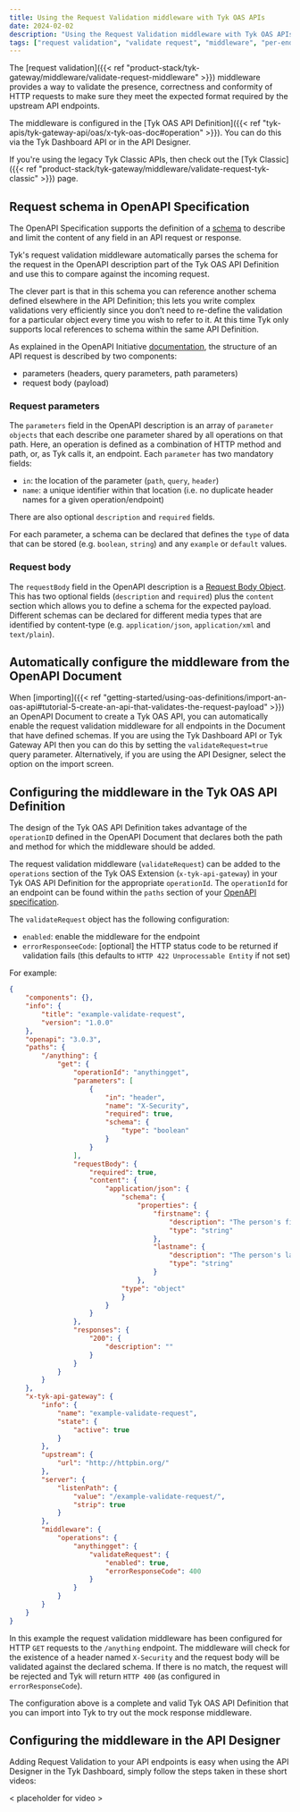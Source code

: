 ```yaml
---
title: Using the Request Validation middleware with Tyk OAS APIs
date: 2024-02-02
description: "Using the Request Validation middleware with Tyk OAS APIs"
tags: ["request validation", "validate request", "middleware", "per-endpoint", "Tyk OAS", "Tyk OAS API"]
---
```


The [request validation]({{< ref "product-stack/tyk-gateway/middleware/validate-request-middleware" >}}) middleware provides a way to validate the presence, correctness and conformity of HTTP requests to make sure they meet the expected format required by the upstream API endpoints.

The middleware is configured in the [Tyk OAS API Definition]({{< ref "tyk-apis/tyk-gateway-api/oas/x-tyk-oas-doc#operation" >}}). You can do this via the Tyk Dashboard API or in the API Designer.

If you're using the legacy Tyk Classic APIs, then check out the [Tyk Classic]({{< ref "product-stack/tyk-gateway/middleware/validate-request-tyk-classic" >}}) page.

## Request schema in OpenAPI Specification
The OpenAPI Specification supports the definition of a [schema](https://learn.openapis.org/specification/content.html#the-schema-object) to describe and limit the content of any field in an API request or response.

Tyk's request validation middleware automatically parses the schema for the request in the OpenAPI description part of the Tyk OAS API Definition and use this to compare against the incoming request.

The clever part is that in this schema you can reference another schema defined elsewhere in the API Definition; this lets you write complex validations very efficiently since you don’t need to re-define the validation for a particular object every time you wish to refer to it. At this time Tyk only supports local references to schema within the same API Definition.

As explained in the OpenAPI Initiative [documentation](https://learn.openapis.org/specification/parameters.html), the structure of an API request is described by two components:
 - parameters (headers, query parameters, path parameters)
 - request body (payload)

### Request parameters
The `parameters` field in the OpenAPI description is an array of `parameter objects` that each describe one parameter shared by all operations on that path. Here, an operation is defined as a combination of HTTP method and path, or, as Tyk calls it, an endpoint. Each `parameter` has two mandatory fields:
 - `in`: the location of the parameter (`path`, `query`, `header`)
 - `name`: a unique identifier within that location (i.e. no duplicate header names for a given operation/endpoint)

There are also optional `description` and `required` fields.

For each parameter, a schema can be declared that defines the `type` of data that can be stored (e.g. `boolean`, `string`) and any `example` or `default` values.

### Request body
The `requestBody` field in the OpenAPI description is a [Request Body Object](https://swagger.io/docs/specification/describing-request-body/). This has two optional fields (`description` and `required`) plus the `content` section which allows you to define a schema for the expected payload. Different schemas can be declared for different media types that are identified by content-type (e.g. `application/json`, `application/xml` and `text/plain`).

## Automatically configure the middleware from the OpenAPI Document
When [importing]({{< ref "getting-started/using-oas-definitions/import-an-oas-api#tutorial-5-create-an-api-that-validates-the-request-payload" >}}) an OpenAPI Document to create a Tyk OAS API, you can automatically enable the request validation middleware for all endpoints in the Document that have defined schemas. If you are using the Tyk Dashboard API or Tyk Gateway API then you can do this by setting the `validateRequest=true` query parameter. Alternatively, if you are using the API Designer, select the option on the import screen.

## Configuring the middleware in the Tyk OAS API Definition
The design of the Tyk OAS API Definition takes advantage of the `operationID` defined in the OpenAPI Document that declares both the path and method for which the middleware should be added.

The request validation middleware (`validateRequest`) can be added to the `operations` section of the Tyk OAS Extension (`x-tyk-api-gateway`) in your Tyk OAS API Definition for the appropriate `operationId`. The `operationId` for an endpoint can be found within the `paths` section of your [OpenAPI specification](https://swagger.io/docs/specification/paths-and-operations/?sbsearch=operationIds).

The `validateRequest` object has the following configuration:
 - `enabled`: enable the middleware for the endpoint
 - `errorResponseeCode`: [optional] the HTTP status code to be returned if validation fails (this defaults to `HTTP 422 Unprocessable Entity` if not set)

For example:
```.json {hl_lines=["69-72"],linenos=true, linenostart=1}
{
    "components": {},
    "info": {
        "title": "example-validate-request",
        "version": "1.0.0"
    },
    "openapi": "3.0.3",
    "paths": {
        "/anything": {
            "get": {
                "operationId": "anythingget",
                "parameters": [
                    {
                        "in": "header",
                        "name": "X-Security",
                        "required": true,
                        "schema": {
                            "type": "boolean"
                        }
                    }
                ],                
                "requestBody": {
                    "required": true,
                    "content": {
                        "application/json": {
                            "schema": {
                                "properties": {
                                    "firstname": {
                                        "description": "The person's first name",
                                        "type": "string"
                                    },
                                    "lastname": {
                                        "description": "The person's last name",
                                        "type": "string"
                                    }
                                },
                            "type": "object"
                            }
                        }
                    }
                },
                "responses": {
                    "200": {
                        "description": ""
                    }
                }
            }
        }
    },
    "x-tyk-api-gateway": {
        "info": {
            "name": "example-validate-request",
            "state": {
                "active": true
            }
        },
        "upstream": {
            "url": "http://httpbin.org/"
        },
        "server": {
            "listenPath": {
                "value": "/example-validate-request/",
                "strip": true
            }
        },
        "middleware": {
            "operations": {
                "anythingget": {
                    "validateRequest": {
                        "enabled": true,
                        "errorResponseCode": 400
                    }
                }
            }
        }
    }
}
```

In this example the request validation middleware has been configured for HTTP `GET` requests to the `/anything` endpoint. The middleware will check for the existence of a header named `X-Security` and the request body will be validated against the declared schema. If there is no match, the request will be rejected and Tyk will return `HTTP 400` (as configured in `errorResponseCode`).

The configuration above is a complete and valid Tyk OAS API Definition that you can import into Tyk to try out the mock response middleware.

## Configuring the middleware in the API Designer
Adding Request Validation to your API endpoints is easy when using the API Designer in the Tyk Dashboard, simply follow the steps taken in these short videos:

 < placeholder for video >



